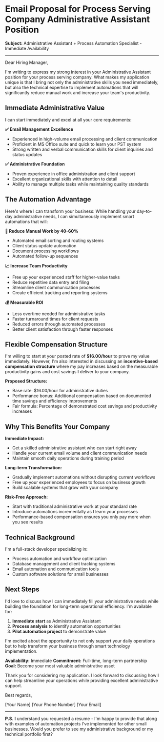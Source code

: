 # Email Proposal for Process Serving Company Administrative Assistant Position

**Subject:** Administrative Assistant + Process Automation Specialist - Immediate Availability

---

Dear Hiring Manager,

I'm writing to express my strong interest in your Administrative Assistant position for your process serving company. What makes my application unique is that I bring not only the administrative skills you need immediately, but also the technical expertise to implement automations that will significantly reduce manual work and increase your team's productivity.

## Immediate Administrative Value

I can start immediately and excel at all your core requirements:

**✅ Email Management Excellence**
- Experienced in high-volume email processing and client communication
- Proficient in MS Office suite and quick to learn your PST system
- Strong written and verbal communication skills for client inquiries and status updates

**✅ Administrative Foundation**
- Proven experience in office administration and client support
- Excellent organizational skills with attention to detail
- Ability to manage multiple tasks while maintaining quality standards

## The Automation Advantage

Here's where I can transform your business: While handling your day-to-day administrative needs, I can simultaneously implement smart automations that will:

**🚀 Reduce Manual Work by 40-60%**
- Automated email sorting and routing systems
- Client status update automation
- Document processing workflows
- Automated follow-up sequences

**📈 Increase Team Productivity**
- Free up your experienced staff for higher-value tasks
- Reduce repetitive data entry and filing
- Streamline client communication processes
- Create efficient tracking and reporting systems

**💰 Measurable ROI**
- Less overtime needed for administrative tasks
- Faster turnaround times for client requests
- Reduced errors through automated processes
- Better client satisfaction through faster responses

## Flexible Compensation Structure

I'm willing to start at your posted rate of **$16.00/hour** to prove my value immediately. However, I'm also interested in discussing an **incentive-based compensation structure** where my pay increases based on the measurable productivity gains and cost savings I deliver to your company.

**Proposed Structure:**
- Base rate: $16.00/hour for administrative duties
- Performance bonus: Additional compensation based on documented time savings and efficiency improvements
- Fair formula: Percentage of demonstrated cost savings and productivity increases

## Why This Benefits Your Company

**Immediate Impact:**
- Get a skilled administrative assistant who can start right away
- Handle your current email volume and client communication needs
- Maintain smooth daily operations during training period

**Long-term Transformation:**
- Gradually implement automations without disrupting current workflows
- Free up your experienced employees to focus on business growth
- Build scalable systems that grow with your company

**Risk-Free Approach:**
- Start with traditional administrative work at your standard rate
- Introduce automations incrementally as I learn your processes
- Performance-based compensation ensures you only pay more when you see results

## Technical Background

I'm a full-stack developer specializing in:
- Process automation and workflow optimization
- Database management and client tracking systems
- Email automation and communication tools
- Custom software solutions for small businesses

## Next Steps

I'd love to discuss how I can immediately fill your administrative needs while building the foundation for long-term operational efficiency. I'm available for:

1. **Immediate start** as Administrative Assistant
2. **Process analysis** to identify automation opportunities
3. **Pilot automation project** to demonstrate value

I'm excited about the opportunity to not only support your daily operations but to help transform your business through smart technology implementation.

**Availability:** Immediate
**Commitment:** Full-time, long-term partnership
**Goal:** Become your most valuable administrative asset

Thank you for considering my application. I look forward to discussing how I can help streamline your operations while providing excellent administrative support.

Best regards,

[Your Name]
[Your Phone Number]
[Your Email]

---

**P.S.** I understand you requested a resume - I'm happy to provide that along with examples of automation projects I've implemented for other small businesses. Would you prefer to see my administrative background or my technical portfolio first?
